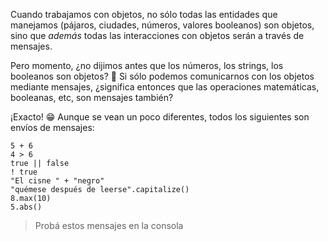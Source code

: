 Cuando trabajamos con objetos, no sólo todas las entidades que manejamos (pájaros, ciudades, números, valores booleanos) son objetos, sino que _además_ todas las interacciones con objetos serán a través de mensajes.

Pero momento, ¿no dijimos antes que los números, los strings, los booleanos son objetos? :thought_balloon: 
Si sólo podemos comunicarnos con los objetos mediante mensajes, ¿significa entonces que las operaciones matemáticas, booleanas, etc, son mensajes también?

¡Exacto! :grin: Aunque se vean un poco diferentes, todos los siguientes son envíos de mensajes: 

```Wollok
5 + 6
4 > 6
true || false
! true
"El cisne " + "negro"
"quémese después de leerse".capitalize()
8.max(10)
5.abs()
```

> Probá estos mensajes en la consola
